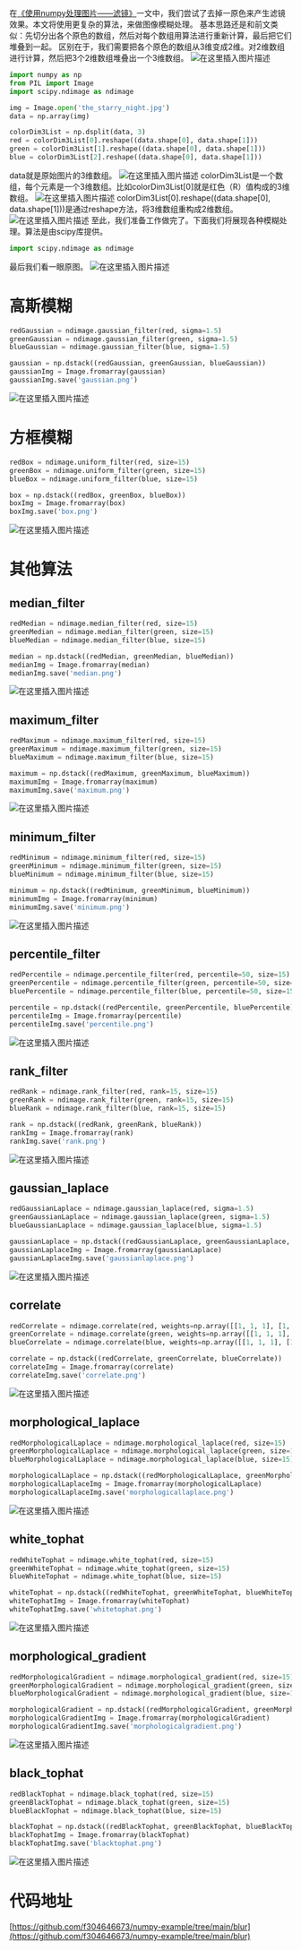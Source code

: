 在[《使用numpy处理图片——滤镜》](https://blog.csdn.net/breaksoftware/article/details/135510077)一文中，我们尝试了去掉一原色来产生滤镜效果。本文将使用更复杂的算法，来做图像模糊处理。
基本思路还是和前文类似：先切分出各个原色的数组，然后对每个数组用算法进行重新计算，最后把它们堆叠到一起。
区别在于，我们需要把各个原色的数组从3维变成2维。对2维数组进行计算，然后把3个2维数组堆叠出一个3维数组。
![在这里插入图片描述](https://img-blog.csdnimg.cn/direct/a1eb77e577d841d0aa36c99729f433d3.png)

```python
import numpy as np
from PIL import Image
import scipy.ndimage as ndimage

img = Image.open('the_starry_night.jpg')
data = np.array(img)

colorDim3List = np.dsplit(data, 3)
red = colorDim3List[0].reshape((data.shape[0], data.shape[1]))
green = colorDim3List[1].reshape((data.shape[0], data.shape[1]))
blue = colorDim3List[2].reshape((data.shape[0], data.shape[1]))
```
data就是原始图片的3维数组。
![在这里插入图片描述](https://img-blog.csdnimg.cn/direct/1fc672f31842489e966637482a4d0e48.png)
colorDim3List是一个数组，每个元素是一个3维数组。比如colorDim3List[0]就是红色（R）值构成的3维数组。
![在这里插入图片描述](https://img-blog.csdnimg.cn/direct/e32e41889d5e4a86ab3ff1441d12feb1.png)
colorDim3List[0].reshape((data.shape[0], data.shape[1]))是通过reshape方法，将3维数组重构成2维数组。
![在这里插入图片描述](https://img-blog.csdnimg.cn/direct/57d1eb2cb8274fbbb19b6d679bf9c3cf.png)
至此，我们准备工作做完了。下面我们将展现各种模糊处理。算法是由scipy库提供。

```python
import scipy.ndimage as ndimage
```
最后我们看一眼原图。
![在这里插入图片描述](https://img-blog.csdnimg.cn/direct/6acaadddf26349fbb7f1f8d27c094711.jpeg#pic_center)

# 高斯模糊

```python
redGaussian = ndimage.gaussian_filter(red, sigma=1.5)
greenGaussian = ndimage.gaussian_filter(green, sigma=1.5)
blueGaussian = ndimage.gaussian_filter(blue, sigma=1.5)

gaussian = np.dstack((redGaussian, greenGaussian, blueGaussian))
gaussianImg = Image.fromarray(gaussian)
gaussianImg.save('gaussian.png')
```
![在这里插入图片描述](https://img-blog.csdnimg.cn/direct/929f1743a4d04de0af351e0f302dd9b5.png#pic_center)
# 方框模糊

```python
redBox = ndimage.uniform_filter(red, size=15)
greenBox = ndimage.uniform_filter(green, size=15)
blueBox = ndimage.uniform_filter(blue, size=15)

box = np.dstack((redBox, greenBox, blueBox))
boxImg = Image.fromarray(box)
boxImg.save('box.png')
```
![在这里插入图片描述](https://img-blog.csdnimg.cn/direct/3c2ae3c61c094231861092425e5b392b.png#pic_center)
# 其他算法
## median_filter

```python
redMedian = ndimage.median_filter(red, size=15)
greenMedian = ndimage.median_filter(green, size=15)
blueMedian = ndimage.median_filter(blue, size=15)

median = np.dstack((redMedian, greenMedian, blueMedian))
medianImg = Image.fromarray(median)
medianImg.save('median.png')
```
![在这里插入图片描述](https://img-blog.csdnimg.cn/direct/09ac2428c56a47d893da63ea2d3a8815.png#pic_center)
## maximum_filter

```python
redMaximum = ndimage.maximum_filter(red, size=15)
greenMaximum = ndimage.maximum_filter(green, size=15)
blueMaximum = ndimage.maximum_filter(blue, size=15)

maximum = np.dstack((redMaximum, greenMaximum, blueMaximum))
maximumImg = Image.fromarray(maximum)
maximumImg.save('maximum.png')
```
![在这里插入图片描述](https://img-blog.csdnimg.cn/direct/7dd14eacb8f84b7e84c588f4dbdb0599.png#pic_center)
## minimum_filter

```python
redMinimum = ndimage.minimum_filter(red, size=15)
greenMinimum = ndimage.minimum_filter(green, size=15)
blueMinimum = ndimage.minimum_filter(blue, size=15)

minimum = np.dstack((redMinimum, greenMinimum, blueMinimum))
minimumImg = Image.fromarray(minimum)
minimumImg.save('minimum.png')
```
![在这里插入图片描述](https://img-blog.csdnimg.cn/direct/47e71bda1ba4477da32a87fec755f9bb.png#pic_center)
## percentile_filter

```python
redPercentile = ndimage.percentile_filter(red, percentile=50, size=15)
greenPercentile = ndimage.percentile_filter(green, percentile=50, size=15)
bluePercentile = ndimage.percentile_filter(blue, percentile=50, size=15)

percentile = np.dstack((redPercentile, greenPercentile, bluePercentile))
percentileImg = Image.fromarray(percentile)
percentileImg.save('percentile.png')
```
![在这里插入图片描述](https://img-blog.csdnimg.cn/direct/51cf73b459624b0a9e976e9e370281f8.png#pic_center)
## rank_filter

```python
redRank = ndimage.rank_filter(red, rank=15, size=15)
greenRank = ndimage.rank_filter(green, rank=15, size=15)
blueRank = ndimage.rank_filter(blue, rank=15, size=15)

rank = np.dstack((redRank, greenRank, blueRank))
rankImg = Image.fromarray(rank)
rankImg.save('rank.png')
```
![在这里插入图片描述](https://img-blog.csdnimg.cn/direct/983acf990fb848c4bfc88481cb8676e6.png#pic_center)
## gaussian_laplace

```python
redGaussianLaplace = ndimage.gaussian_laplace(red, sigma=1.5)
greenGaussianLaplace = ndimage.gaussian_laplace(green, sigma=1.5)
blueGaussianLaplace = ndimage.gaussian_laplace(blue, sigma=1.5)

gaussianLaplace = np.dstack((redGaussianLaplace, greenGaussianLaplace, blueGaussianLaplace))
gaussianLaplaceImg = Image.fromarray(gaussianLaplace)
gaussianLaplaceImg.save('gaussianlaplace.png')
```
![在这里插入图片描述](https://img-blog.csdnimg.cn/direct/23599bf6998a4de5a2522146a9f8dc10.png#pic_center)
## correlate

```python
redCorrelate = ndimage.correlate(red, weights=np.array([[1, 1, 1], [1, 1, 1], [1, 1, 1]]))
greenCorrelate = ndimage.correlate(green, weights=np.array([[1, 1, 1], [1, 1, 1], [1, 1, 1]]))
blueCorrelate = ndimage.correlate(blue, weights=np.array([[1, 1, 1], [1, 1, 1], [1, 1, 1]]))

correlate = np.dstack((redCorrelate, greenCorrelate, blueCorrelate))
correlateImg = Image.fromarray(correlate)
correlateImg.save('correlate.png')
```
![在这里插入图片描述](https://img-blog.csdnimg.cn/direct/e54b1c1e8eef4070b42ce3df87924fcd.png#pic_center)
## morphological_laplace

```python
redMorphologicalLaplace = ndimage.morphological_laplace(red, size=15)
greenMorphologicalLaplace = ndimage.morphological_laplace(green, size=15)
blueMorphologicalLaplace = ndimage.morphological_laplace(blue, size=15)

morphologicalLaplace = np.dstack((redMorphologicalLaplace, greenMorphologicalLaplace, blueMorphologicalLaplace))
morphologicalLaplaceImg = Image.fromarray(morphologicalLaplace)
morphologicalLaplaceImg.save('morphologicallaplace.png')
```
![在这里插入图片描述](https://img-blog.csdnimg.cn/direct/97eaab106640484b84a6dd7ab79c5b35.png#pic_center)
## white_tophat

```python
redWhiteTophat = ndimage.white_tophat(red, size=15)
greenWhiteTophat = ndimage.white_tophat(green, size=15)
blueWhiteTophat = ndimage.white_tophat(blue, size=15)

whiteTophat = np.dstack((redWhiteTophat, greenWhiteTophat, blueWhiteTophat))
whiteTophatImg = Image.fromarray(whiteTophat)
whiteTophatImg.save('whitetophat.png')
```
![在这里插入图片描述](https://img-blog.csdnimg.cn/direct/0c3f8f6cacd2448cb41068e1eb59f567.png#pic_center)
## morphological_gradient

```python
redMorphologicalGradient = ndimage.morphological_gradient(red, size=15)
greenMorphologicalGradient = ndimage.morphological_gradient(green, size=15)
blueMorphologicalGradient = ndimage.morphological_gradient(blue, size=15)

morphologicalGradient = np.dstack((redMorphologicalGradient, greenMorphologicalGradient, blueMorphologicalGradient))
morphologicalGradientImg = Image.fromarray(morphologicalGradient)
morphologicalGradientImg.save('morphologicalgradient.png')
```
![在这里插入图片描述](https://img-blog.csdnimg.cn/direct/268042d1caf54d19b7cd4c073229b6bc.png#pic_center)
## black_tophat

```python
redBlackTophat = ndimage.black_tophat(red, size=15)
greenBlackTophat = ndimage.black_tophat(green, size=15)
blueBlackTophat = ndimage.black_tophat(blue, size=15)

blackTophat = np.dstack((redBlackTophat, greenBlackTophat, blueBlackTophat))
blackTophatImg = Image.fromarray(blackTophat)
blackTophatImg.save('blacktophat.png')
```
![在这里插入图片描述](https://img-blog.csdnimg.cn/direct/0b6b3f611db647a9b39e4d1bcc251814.png#pic_center)
# 代码地址
[https://github.com/f304646673/numpy-example/tree/main/blur](https://github.com/f304646673/numpy-example/tree/main/blur)
